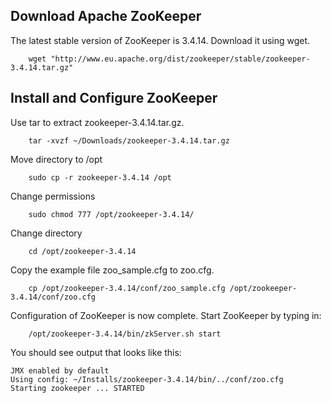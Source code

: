 ## Download Apache ZooKeeper

The latest stable version of ZooKeeper is 3.4.14. Download it using wget.
```
    wget "http://www.eu.apache.org/dist/zookeeper/stable/zookeeper-3.4.14.tar.gz"
```

## Install and Configure ZooKeeper

Use tar to extract zookeeper-3.4.14.tar.gz.

```
    tar -xvzf ~/Downloads/zookeeper-3.4.14.tar.gz
```
Move directory to /opt

```
    sudo cp -r zookeeper-3.4.14 /opt
```

Change permissions
```
    sudo chmod 777 /opt/zookeeper-3.4.14/
```
Change directory 
```
    cd /opt/zookeeper-3.4.14
```

Copy the example file zoo_sample.cfg to zoo.cfg.

```
    cp /opt/zookeeper-3.4.14/conf/zoo_sample.cfg /opt/zookeeper-3.4.14/conf/zoo.cfg
```

Configuration of ZooKeeper is now complete. Start ZooKeeper by typing in:

```
    /opt/zookeeper-3.4.14/bin/zkServer.sh start
```

You should see output that looks like this:

```
JMX enabled by default
Using config: ~/Installs/zookeeper-3.4.14/bin/../conf/zoo.cfg
Starting zookeeper ... STARTED
```